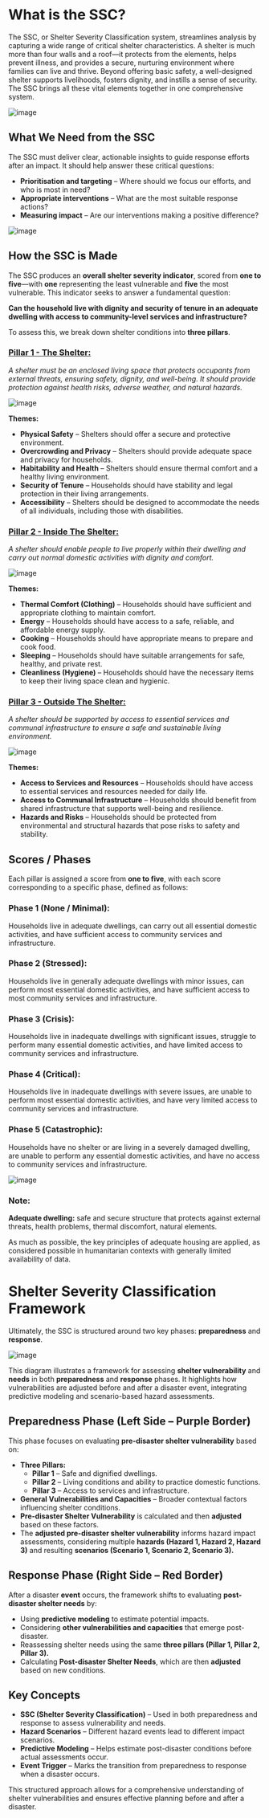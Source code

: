 # What is the SSC?

The SSC, or Shelter Severity Classification system, streamlines analysis by capturing a wide range of critical shelter characteristics. A shelter is much more than four walls and a roof—it protects from the elements, helps prevent illness, and provides a secure, nurturing environment where families can live and thrive. Beyond offering basic safety, a well-designed shelter supports livelihoods, fosters dignity, and instills a sense of security. The SSC brings all these vital elements together in one comprehensive system.

![image](https://github.com/user-attachments/assets/913d6def-54b2-4eb8-9426-3e55e2bca06b)


## What We Need from the SSC

The SSC must deliver clear, actionable insights to guide response efforts after an impact. It should help answer these critical questions:

- **Prioritisation and targeting** – Where should we focus our efforts, and who is most in need?  
- **Appropriate interventions** – What are the most suitable response actions?  
- **Measuring impact** – Are our interventions making a positive difference?  

![image](https://github.com/user-attachments/assets/c78ff126-f607-48a0-9a5a-1da2a0050a47)

## How the SSC is Made

The SSC produces an **overall shelter severity indicator**, scored from **one to five**—with **one** representing the least vulnerable and **five** the most vulnerable. This indicator seeks to answer a fundamental question:  

**Can the household live with dignity and security of tenure in an adequate dwelling with access to community-level services and infrastructure?**  

To assess this, we break down shelter conditions into **three pillars**.  


### **[Pillar 1 - The Shelter:](page2.md)** 

_A shelter must be an enclosed living space that protects occupants from external threats, ensuring safety, dignity, and well-being. It should provide protection against health risks, adverse weather, and natural hazards._

![image](https://github.com/user-attachments/assets/9cc86ab2-2ad4-42a6-b593-7c78386479ec)

**Themes:**  

- **Physical Safety** – Shelters should offer a secure and protective environment.  
- **Overcrowding and Privacy** – Shelters should provide adequate space and privacy for households.  
- **Habitability and Health** – Shelters should ensure thermal comfort and a healthy living environment.  
- **Security of Tenure** – Households should have stability and legal protection in their living arrangements.  
- **Accessibility** – Shelters should be designed to accommodate the needs of all individuals, including those with disabilities.  

### **[Pillar 2 - Inside The Shelter:](page3.md)**

_A shelter should enable people to live properly within their dwelling and carry out normal domestic activities with dignity and comfort._  

![image](https://github.com/user-attachments/assets/0b4babfb-b230-4c23-a560-9018e8afa347)

**Themes:**  

- **Thermal Comfort (Clothing)** – Households should have sufficient and appropriate clothing to maintain comfort.  
- **Energy** – Households should have access to a safe, reliable, and affordable energy supply.  
- **Cooking** – Households should have appropriate means to prepare and cook food.  
- **Sleeping** – Households should have suitable arrangements for safe, healthy, and private rest.  
- **Cleanliness (Hygiene)** – Households should have the necessary items to keep their living space clean and hygienic.  


### **[Pillar 3 - Outside The Shelter:](page4.md)** 

_A shelter should be supported by access to essential services and communal infrastructure to ensure a safe and sustainable living environment._

![image](https://github.com/user-attachments/assets/c66c7b10-28d1-432b-9228-5dbd5524c439)

**Themes:**  

- **Access to Services and Resources** – Households should have access to essential services and resources needed for daily life.  
- **Access to Communal Infrastructure** – Households should benefit from shared infrastructure that supports well-being and resilience.  
- **Hazards and Risks** – Households should be protected from environmental and structural hazards that pose risks to safety and stability.  


## Scores / Phases

Each pillar is assigned a score from **one to five**, with each score corresponding to a specific phase, defined as follows:  

### **Phase 1 (None / Minimal):**

Households live in adequate dwellings, can carry out all essential domestic activities, and have sufficient access to community services and infrastructure.  

### **Phase 2 (Stressed):**

Households live in generally adequate dwellings with minor issues, can perform most essential domestic activities, and have sufficient access to most community services and infrastructure.  

### **Phase 3 (Crisis):**

Households live in inadequate dwellings with significant issues, struggle to perform many essential domestic activities, and have limited access to community services and infrastructure.  

### **Phase 4 (Critical):**

Households live in inadequate dwellings with severe issues, are unable to perform most essential domestic activities, and have very limited access to community services and infrastructure.  

### **Phase 5 (Catastrophic):**

Households have no shelter or are living in a severely damaged dwelling, are unable to perform any essential domestic activities, and have no access to community services and infrastructure.  

![image](https://github.com/user-attachments/assets/81131a87-fbb6-424b-aec3-674921da6617)

### **Note:**

**Adequate dwelling:** safe and secure structure that protects against external threats, health problems, thermal discomfort, natural elements. 

As much as possible, the key principles of adequate housing are applied, as considered possible in humanitarian contexts with generally limited availability of data.


# Shelter Severity Classification Framework  

Ultimately, the SSC is structured around two key phases: **preparedness** and **response**.  

![image](https://github.com/user-attachments/assets/80f80183-1a13-4e0d-8e30-633fba3346b1)

 

This diagram illustrates a framework for assessing **shelter vulnerability** and **needs** in both **preparedness** and **response** phases. It highlights how vulnerabilities are adjusted before and after a disaster event, integrating predictive modeling and scenario-based hazard assessments.  

## **Preparedness Phase** (Left Side – Purple Border)  
This phase focuses on evaluating **pre-disaster shelter vulnerability** based on:  
- **Three Pillars:**  
  - **Pillar 1** – Safe and dignified dwellings.  
  - **Pillar 2** – Living conditions and ability to practice domestic functions.  
  - **Pillar 3** – Access to services and infrastructure.  
- **General Vulnerabilities and Capacities** – Broader contextual factors influencing shelter conditions.  
- **Pre-disaster Shelter Vulnerability** is calculated and then **adjusted** based on these factors.  
- The **adjusted pre-disaster shelter vulnerability** informs hazard impact assessments, considering multiple **hazards (Hazard 1, Hazard 2, Hazard 3)** and resulting **scenarios (Scenario 1, Scenario 2, Scenario 3).**  

## **Response Phase** (Right Side – Red Border)  
After a disaster **event** occurs, the framework shifts to evaluating **post-disaster shelter needs** by:  
- Using **predictive modeling** to estimate potential impacts.  
- Considering **other vulnerabilities and capacities** that emerge post-disaster.  
- Reassessing shelter needs using the same **three pillars (Pillar 1, Pillar 2, Pillar 3).**  
- Calculating **Post-disaster Shelter Needs**, which are then **adjusted** based on new conditions.  

## **Key Concepts**  
- **SSC (Shelter Severity Classification)** – Used in both preparedness and response to assess vulnerability and needs.  
- **Hazard Scenarios** – Different hazard events lead to different impact scenarios.  
- **Predictive Modeling** – Helps estimate post-disaster conditions before actual assessments occur.  
- **Event Trigger** – Marks the transition from preparedness to response when a disaster occurs.  

This structured approach allows for a comprehensive understanding of shelter vulnerabilities and ensures effective planning before and after a disaster.
